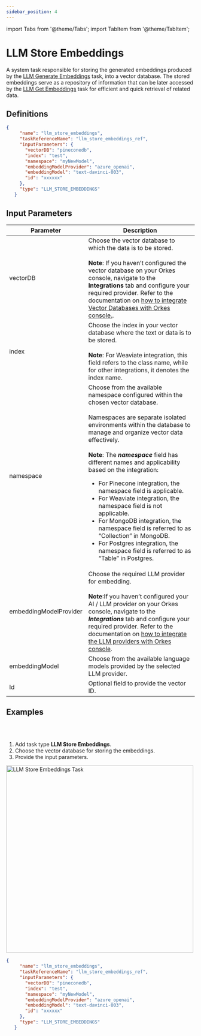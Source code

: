 ```yaml
---
sidebar_position: 4
---
```

import Tabs from '@theme/Tabs';
import TabItem from '@theme/TabItem';

# LLM Store Embeddings

A system task responsible for storing the generated embeddings produced by the [LLM Generate Embeddings](https://orkes.io/content/reference-docs/ai-tasks/llm-generate-embeddings) task, into a vector database. The stored embeddings serve as a repository of information that can be later accessed by the [LLM Get Embeddings](https://orkes.io/content/reference-docs/ai-tasks/llm-get-embeddings) task for efficient and quick retrieval of related data.

## Definitions

```json
{
     "name": "llm_store_embeddings",
     "taskReferenceName": "llm_store_embeddings_ref",
     "inputParameters": {
       "vectorDB": "pineconedb",
       "index": "test",
       "namespace": "myNewModel",
       "embeddingModelProvider": "azure_openai",
       "embeddingModel": "text-davinci-003",
       "id": "xxxxxx"
     },
     "type": "LLM_STORE_EMBEDDINGS"
   }
```

## Input Parameters

| Parameter | Description |
| ---------- | ----------- |
| vectorDB | Choose the vector database to which the data is to be stored. <br/><br/>**Note**: If you haven’t configured the vector database on your Orkes console, navigate to the **Integrations** tab and configure your required provider. Refer to the documentation on [how to integrate Vector Databases with Orkes console.](https://orkes.io/content/category/integrations/vector-databases). |
| index | Choose the index in your vector database where the text or data is to be stored.<br/><br/>**Note**: For Weaviate integration, this field refers to the class name, while for other integrations, it denotes the index name. | 
| namespace | Choose from the available namespace configured within the chosen vector database.<br/><br/>Namespaces are separate isolated environments within the database to manage and organize vector data effectively.<br/><br/>**Note**: The **_namespace_** field has different names and applicability based on the integration:<ul><li>For Pinecone integration, the namespace field is applicable.</li><li>For Weaviate integration, the namespace field is not applicable.</li><li>For MongoDB integration, the namespace field is referred to as “Collection” in MongoDB.</li><li>For Postgres integration, the namespace field is referred to as “Table” in Postgres.</li></ul>|
| embeddingModelProvider | Choose the required LLM provider for embedding.<br/><br/>**Note**:If you haven’t configured your AI / LLM provider on your Orkes console, navigate to the **_Integrations_** tab and configure your required provider. Refer to the documentation on [how to integrate the LLM providers with Orkes console](https://orkes.io/content/category/integrations/ai-llm). |
| embeddingModel | Choose from the available language models provided by the selected LLM provider. |
| Id | Optional field to provide the vector ID. |


## Examples

<Tabs>
<TabItem value="UI" label="UI" className="paddedContent">

<div className="row">
<div className="col col--4">

<br/>
<br/>

1. Add task type **LLM Store Embeddings**.
2. Choose the vector database for storing the embeddings.
3. Provide the input parameters.

</div>
<div className="col">
<div className="embed-loom-video">

<p><img src="/content/img/llm-store-embeddings-ui.png" alt="LLM Store Embeddings Task" width="500" height="auto"/></p>

</div>
</div>
</div>



</TabItem>
 <TabItem value="JSON" label="JSON">

```json
{
     "name": "llm_store_embeddings",
     "taskReferenceName": "llm_store_embeddings_ref",
     "inputParameters": {
       "vectorDB": "pineconedb",
       "index": "test",
       "namespace": "myNewModel",
       "embeddingModelProvider": "azure_openai",
       "embeddingModel": "text-davinci-003",
       "id": "xxxxxx"
     },
     "type": "LLM_STORE_EMBEDDINGS"
   }
```
</TabItem>
</Tabs>